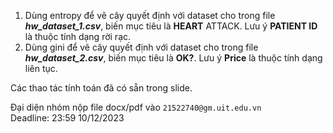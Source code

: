 1. Dùng entropy để vẽ cây quyết định với dataset cho trong file ***hw_dataset_1.csv***, biến mục tiêu là **HEART** ATTACK. Lưu ý **PATIENT ID** là thuộc tính dạng rời rạc.
2. Dùng gini để vẽ cây quyết định với dataset cho trong file ***hw_dataset_2.csv***, biến mục tiêu là **OK?**. Lưu ý **Price** là thuộc tính dạng liên tục.

Các thao tác tính toán đã có sẵn trong slide.

Đại diện nhóm nộp file docx/pdf vào `21522740@gm.uit.edu.vn`  
Deadline: 23:59 10/12/2023